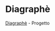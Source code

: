 # Diagraphè
[Diagraphè](https://www.grecoantico.com/dizionario-greco-antico.php?lemma=DIAGRAFH100) - Progetto
